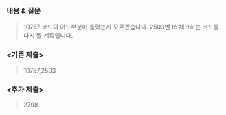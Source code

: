 ### 내용 & 질문

> 10757 코드의 어느부분이 틀렸는지 모르겠습니다. 2503번 tc 체크하는 코드를 다시 짤 계획입니다.

### <기존 제출>

> 10757,2503

### <추가 제출>

> 2798
